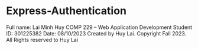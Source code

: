 ﻿# Express-Authentication
Full name: Lai Minh Huy
COMP 229 – Web Application Development
Student ID: 301225382
Date: 08/10/2023
Created by Huy Lai. Copyright Fall 2023. All Rights reserved to Huy Lai
